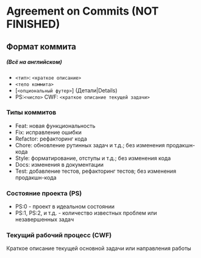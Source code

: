    # Agreement on Commits (NOT FINISHED)

   ## Формат коммита
##### (Всё на английском)
 - `<тип>`: `<краткое описание>`
 - `<тело коммита>`
 - [`<опциональный футер>`] (Детали|Details)
 - PS:`<число>` CWF: `<краткое описание текущей задачи>`

  ### Типы коммитов
   - Feat: новая функциональность
   - Fix: исправление ошибки
   - Refactor: рефакторинг кода
   - Chore: обновление рутинных задач и т.д.; без изменения продакшн-кода
   - Style: форматирование, отступы и т.д.; без изменения кода
   - Docs: изменения в документации
   - Test: добавление тестов, рефакторинг тестов; без изменения продакшн-кода

  ### Состояние проекта (PS)
   - PS:0 - проект в идеальном состоянии
   - PS:1, PS:2, и т.д. - количество известных проблем или незавершенных задач

  ### Текущий рабочий процесс (CWF)
Краткое описание текущей основной задачи или направления работы
